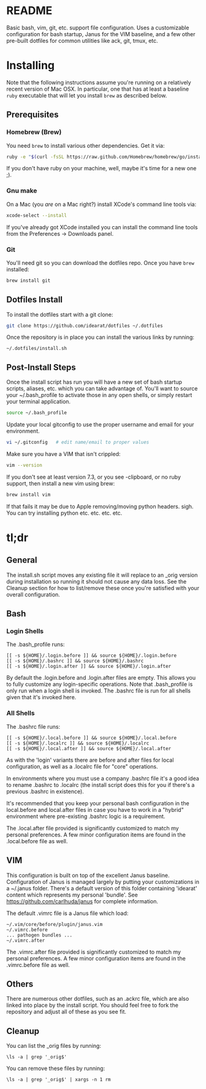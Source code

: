 # README

Basic bash, vim, git, etc. support file configuration. Uses a customizable
configuration for bash startup, Janus for the VIM baseline, and a few
other pre-built dotfiles for common utilities like ack, git, tmux, etc.

# Installing

Note that the following instructions assume you're running on a relatively
recent version of Mac OSX. In particular, one that has at least a baseline
`ruby` executable that will let you install `brew` as described below.

## Prerequisites

### Homebrew (Brew)

You need `brew` to install various other dependencies. Get it via:

```bash
ruby -e "$(curl -fsSL https://raw.github.com/Homebrew/homebrew/go/install)"
```

If you don't have ruby on your machine, well, maybe it's time for a new one ;).

### Gnu make

On a Mac (you _are_ on a Mac right?) install XCode's command line tools via:

```bash
xcode-select --install
```

If you've already got XCode installed you can install the command line tools
from the Preferences -> Downloads panel.

### Git

You'll need git so you can download the dotfiles repo. Once you have `brew`
installed:

```bash
brew install git
``` 

## Dotfiles Install

To install the dotfiles start with a git clone:

```bash
git clone https://github.com/idearat/dotfiles ~/.dotfiles
```

Once the repository is in place you can install the various links by running:

```
~/.dotfiles/install.sh
```

## Post-Install Steps  

Once the install script has run you will have a new set of bash startup scripts,
aliases, etc. which you can take advantage of. You'll want to source your
~/.bash_profile to activate those in any open shells, or simply restart your
terminal application.

```bash
source ~/.bash_profile
```

Update your local gitconfig to use the proper username and email for your
environment.

```bash
vi ~/.gitconfig   # edit name/email to proper values
```

Make sure you have a VIM that isn't crippled:

```bash
vim --version
```

If you don't see at least version 7.3, or you see -clipboard, or no ruby
support, then install a new vim using brew:

```bash
brew install vim
```

If that fails it may be due to Apple removing/moving python headers. sigh. You
can try installing python etc. etc. etc. etc. 

# tl;dr

## General

The install.sh script moves any existing file it will replace to an _orig
version during installation so running it should not cause any data loss. See
the Cleanup section for how to list/remove these once you're satisfied with your
overall configuration.

## Bash

### Login Shells

The .bash_profile runs:

    [[ -s ${HOME}/.login.before ]] && source ${HOME}/.login.before
    [[ -s ${HOME}/.bashrc ]] && source ${HOME}/.bashrc
    [[ -s ${HOME}/.login.after ]] && source ${HOME}/.login.after

By default the .login.before and .login.after files are empty.
This allows you to fully customize any login-specific operations. Note
that .bash_profile is only run when a login shell is invoked. The
.bashrc file is run for all shells given that it's invoked here.

### All Shells

The .bashrc file runs:

    [[ -s ${HOME}/.local.before ]] && source ${HOME}/.local.before
    [[ -s ${HOME}/.localrc ]] && source ${HOME}/.localrc
    [[ -s ${HOME}/.local.after ]] && source ${HOME}/.local.after

As with the 'login' variants there are before and after files for local
configuration, as well as a .localrc file for "core" operations.

In environments where you must use a company .bashrc file it's a good idea
to rename .bashrc to .localrc (the install script does this for you if
there's a previous .bashrc in existence).

It's recommended that you keep your personal bash configuration in the
local.before and local.after files in case you have to work in a
"hybrid" environment where pre-existing .bashrc logic is a requirement.

The .local.after file provided is significantly customized to match my
personal preferences. A few minor configuration items are found in the
.local.before file as well.

## VIM

This configuration is built on top of the excellent Janus baseline.
Configuration of Janus is managed largely by putting your customizations
in a ~/.janus folder. There's a default version of this folder
containing 'idearat' content which represents my personal 'bundle'.
See https://github.com/carlhuda/janus for complete information.

The default .vimrc file is a Janus file which load:

    ~/.vim/core/before/plugin/janus.vim
    ~/.vimrc.before
    ... pathogen bundles ...
    ~/.vimrc.after

The .vimrc.after file provided is significantly customized to match
my personal preferences. A few minor configuration items are found in
the .vimrc.before file as well.

## Others

There are numerous other dotfiles, such as an .ackrc file, which are
also linked into place by the install script. You should feel free to
fork the repository and adjust all of these as you see fit.

## Cleanup

You can list the _orig files by running:

    \ls -a | grep '_orig$'

You can remove these files by running:

    \ls -a | grep '_orig$' | xargs -n 1 rm 

